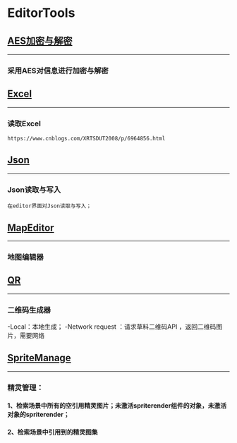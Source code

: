 # EditorTools

## [AES加密与解密](https://github.com/HansenKing/EditorTools/tree/master/Assets/Tools_DK/AES%E5%8A%A0%E5%AF%86%E4%B8%8E%E8%A7%A3%E5%AF%86)
---
### 采用AES对信息进行加密与解密

## [Excel](https://github.com/HansenKing/EditorTools/tree/master/Assets/Tools_DK/Excel)
---
### 读取Excel 
	https://www.cnblogs.com/XRTSDUT2008/p/6964856.html

## [Json](https://github.com/HansenKing/EditorTools/tree/master/Assets/Tools_DK/Json)
---
### Json读取与写入
	在editor界面对Json读取与写入；

## [MapEditor](https://github.com/HansenKing/EditorTools/tree/master/Assets/Tools_DK/MapEditor)
---
### 地图编辑器

## [QR](https://github.com/HansenKing/EditorTools/tree/master/Assets/Tools_DK/QR)
---
### 二维码生成器
-Local：本地生成；
-Network request ：请求草料二维码API ，返回二维码图片，需要网络


## [SpriteManage](https://github.com/HansenKing/EditorTools/tree/master/Assets/Tools_DK/SpriteManage)
---
### 精灵管理：

#### 1、检索场景中所有的空引用精灵图片；未激活spriterender组件的对象，未激活对象的spriterender；

#### 2、检索场景中引用到的精灵图集
